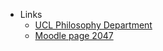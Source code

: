 - Links
  - [UCL Philosophy Department](https://www.ucl.ac.uk/philosophy/)
  - [Moodle page 2047](https://moodle.ucl.ac.uk/course/view.php?id=19062)